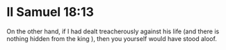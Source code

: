 # II Samuel 18:13

On the other hand, if I had dealt treacherously against his life (and there is nothing hidden from the king ), then you yourself would have stood aloof.
